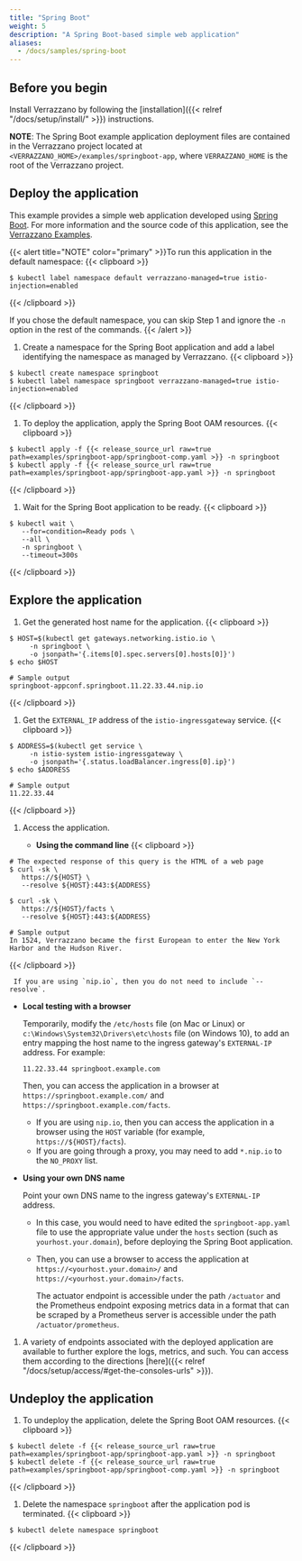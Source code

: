 ```yaml
---
title: "Spring Boot"
weight: 5
description: "A Spring Boot-based simple web application"
aliases:
  - /docs/samples/spring-boot
---
```


## Before you begin

Install Verrazzano by following the [installation]({{< relref "/docs/setup/install/" >}}) instructions.

**NOTE**: The Spring Boot example application deployment files are contained in the Verrazzano project located at `<VERRAZZANO_HOME>/examples/springboot-app`, where `VERRAZZANO_HOME` is the root of the Verrazzano project.


## Deploy the application

This example provides a simple web application developed using [Spring Boot](https://spring.io/guides/gs/spring-boot/). For more information and the source code of this application, see the [Verrazzano Examples](https://github.com/verrazzano/examples).

{{< alert title="NOTE" color="primary" >}}To run this application in the default namespace:
{{< clipboard >}}
<div class="highlight">

   ```
   $ kubectl label namespace default verrazzano-managed=true istio-injection=enabled
   ```
</div>
{{< /clipboard >}}

   If you chose the default namespace, you can skip Step 1 and ignore the `-n` option in the rest of the commands.
{{< /alert >}}

1. Create a namespace for the Spring Boot application and add a label identifying the namespace as managed by Verrazzano.
{{< clipboard >}}
<div class="highlight">

   ```
   $ kubectl create namespace springboot
   $ kubectl label namespace springboot verrazzano-managed=true istio-injection=enabled
   ```

</div>
{{< /clipboard >}}

1. To deploy the application, apply the Spring Boot OAM resources.
{{< clipboard >}}
<div class="highlight">

   ```
   $ kubectl apply -f {{< release_source_url raw=true path=examples/springboot-app/springboot-comp.yaml >}} -n springboot
   $ kubectl apply -f {{< release_source_url raw=true path=examples/springboot-app/springboot-app.yaml >}} -n springboot
   ```

</div>
{{< /clipboard >}}


1. Wait for the Spring Boot application to be ready.
{{< clipboard >}}
<div class="highlight">

   ```
   $ kubectl wait \
      --for=condition=Ready pods \
      --all \
      -n springboot \
      --timeout=300s
   ```

</div>
{{< /clipboard >}}

## Explore the application

1. Get the generated host name for the application.
{{< clipboard >}}
<div class="highlight">

   ```
   $ HOST=$(kubectl get gateways.networking.istio.io \
        -n springboot \
        -o jsonpath='{.items[0].spec.servers[0].hosts[0]}')
   $ echo $HOST

   # Sample output
   springboot-appconf.springboot.11.22.33.44.nip.io
   ```

</div>
{{< /clipboard >}}

1. Get the `EXTERNAL_IP` address of the `istio-ingressgateway` service.
{{< clipboard >}}
<div class="highlight">

   ```
   $ ADDRESS=$(kubectl get service \
        -n istio-system istio-ingressgateway \
        -o jsonpath='{.status.loadBalancer.ingress[0].ip}')
   $ echo $ADDRESS

   # Sample output
   11.22.33.44
   ```   

</div>
{{< /clipboard >}}

1. Access the application.

   * **Using the command line**
{{< clipboard >}}
<div class="highlight">

   ```
   # The expected response of this query is the HTML of a web page
   $ curl -sk \
      https://${HOST} \
      --resolve ${HOST}:443:${ADDRESS}

   $ curl -sk \
      https://${HOST}/facts \
      --resolve ${HOST}:443:${ADDRESS}

   # Sample output
   In 1524, Verrazzano became the first European to enter the New York Harbor and the Hudson River.
   ```

</div>
{{< /clipboard >}}

     If you are using `nip.io`, then you do not need to include `--resolve`.
   * **Local testing with a browser**

     Temporarily, modify the `/etc/hosts` file (on Mac or Linux)
     or `c:\Windows\System32\Drivers\etc\hosts` file (on Windows 10),
     to add an entry mapping the host name to the ingress gateway's `EXTERNAL-IP` address.
     For example:
     ```
     11.22.33.44 springboot.example.com
     ```
     Then, you can access the application in a browser at `https://springboot.example.com/` and `https://springboot.example.com/facts`.

     - If you are using `nip.io`, then you can access the application in a browser using the `HOST` variable (for example, `https://${HOST}/facts`).  
     - If you are going through a proxy, you may need to add `*.nip.io` to the `NO_PROXY` list.

   * **Using your own DNS name**

     Point your own DNS name to the ingress gateway's `EXTERNAL-IP` address.

     * In this case, you would need to have edited the `springboot-app.yaml` file
       to use the appropriate value under the `hosts` section (such as `yourhost.your.domain`),
       before deploying the Spring Boot application.
     * Then, you can use a browser to access the application at `https://<yourhost.your.domain>/` and `https://<yourhost.your.domain>/facts`.

       The actuator endpoint is accessible under the path `/actuator` and the Prometheus endpoint exposing metrics data in a format that can be scraped by a Prometheus server is accessible under the path `/actuator/prometheus`.

1. A variety of endpoints associated with the deployed application are available to further explore the logs, metrics, and such.
You can access them according to the directions [here]({{< relref "/docs/setup/access/#get-the-consoles-urls" >}}).

## Undeploy the application   

1. To undeploy the application, delete the Spring Boot OAM resources.
{{< clipboard >}}
<div class="highlight">

   ```
   $ kubectl delete -f {{< release_source_url raw=true path=examples/springboot-app/springboot-app.yaml >}} -n springboot
   $ kubectl delete -f {{< release_source_url raw=true path=examples/springboot-app/springboot-comp.yaml >}} -n springboot
   ```

</div>
{{< /clipboard >}}

1. Delete the namespace `springboot` after the application pod is terminated.
{{< clipboard >}}
<div class="highlight">

   ```
   $ kubectl delete namespace springboot
   ```

</div>
{{< /clipboard >}}
